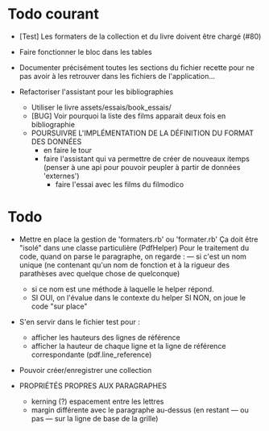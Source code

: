 # Todo courant

* [Test] Les formaters de la collection et du livre doivent être chargé (#80)
* Faire fonctionner le bloc dans les tables

* Documenter précisément toutes les sections du fichier recette pour ne pas avoir à les retrouver dans les fichiers de l'application…

* Refactoriser l'assistant pour les bibliographies
  - Utiliser le livre assets/essais/book_essais/
  * [BUG] Voir pourquoi la liste des films apparait deux fois en bibliographie
  - POURSUIVRE L'IMPLÉMENTATION DE LA DÉFINITION DU FORMAT DES DONNÉES
    * en faire le tour
    * faire l'assistant qui va permettre de créer de nouveaux itemps
      (penser à une api pour pouvoir peupler à partir de données 'externes')
      - faire l'essai avec les films du filmodico

# Todo

* Mettre en place la gestion de 'formaters.rb' ou 'formater.rb'
  Ça doit être "isolé" dans une classe particulière (PdfHelper)
  Pour le traitement du code, quand on parse le paragraphe, on regarde :
    — si c'est un nom unique (ne contenant qu'un nom de fonction et à la rigueur des parathèses avec quelque chose de quelconque)
    - si ce nom est une méthode à laquelle le helper répond.
    - SI OUI, on l'évalue dans le contexte du helper
      SI NON, on joue le code "sur place"
* S'en servir dans le fichier test pour :
  - afficher les hauteurs des lignes de référence
  - afficher la hauteur de chaque ligne et la ligne de référence correspondante (pdf.line_reference)


* Pouvoir créer/enregistrer une collection
* PROPRIÉTÉS PROPRES AUX PARAGRAPHES
  - kerning (?) espacement entre les lettres
  - margin différente avec le paragraphe au-dessus (en restant — ou pas — sur la ligne de base de la grille)

